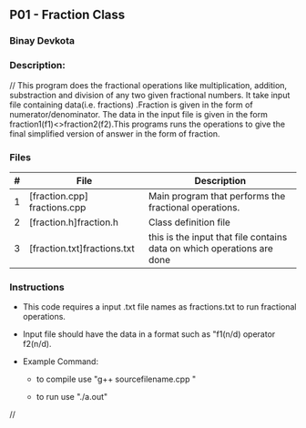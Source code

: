
## P01 - Fraction Class
### Binay Devkota
### Description:

// This program does the fractional operations like multiplication, addition, substraction and division of any two given fractional numbers. It take input file containing data(i.e. fractions) .Fraction is given in the form of numerator/denominator. The data in the input file is given in the form fraction1(f1)<<oprator>>fraction2(f2).This programs runs the operations to give the final simplified version of answer in the form of fraction.

### Files

|   #   | File                           |         Description                                                          |
| :---: | ------------------------------ | -----------------------------------------------------------------------      |
|   1   | [fraction.cpp] fractions.cpp   | Main program that performs the fractional operations.                        |
|   2   | [fraction.h]fraction.h         | Class definition file                                                        |
|   3   | [fraction.txt]fractions.txt    | this is the input that file contains data on which operations are done       |

### Instructions

- This code requires a input .txt file names as fractions.txt to run fractional operations.
- Input file should have the data in a format such as "f1(n/d) operator f2(n/d).
  


- Example Command:
    - to compile use "g++ sourcefilename.cpp "

    - to run use "./a.out"

//